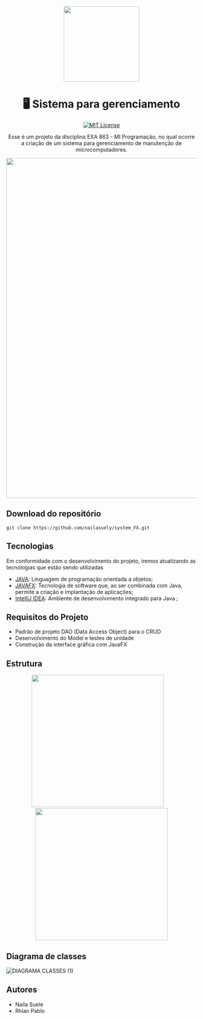 <div align= "center" >
<img width="200px" src="https://user-images.githubusercontent.com/98486996/230782930-ab1492bc-a037-4d87-a933-fe4ecb2c2871.png">
<h1>🖥️ Sistema para gerenciamento</h1>

<div align="center">

[![MIT License](https://img.shields.io/badge/license-MIT-blue.svg)](https://github.com/nailasuely/system_FX/blob/master/license)

</div>

<div align="center"> 

</div>
  
Esse é um projeto da disciplina EXA 863 - MI Programação, no qual ocorre a criação de um sistema para gerenciamento de manutenção de microcomputadores.
 
<img width="900px" src="https://user-images.githubusercontent.com/98486996/226117202-3522e3cf-f762-4ee7-ad90-5a5eaf7e7d0c.gif"> 

</div>

## Download do repositório


```
git clone https://github.com/nailasuely/system_FX.git
```
## Tecnologias 

Em conformidade com o desenvolvimento do projeto, iremos atualizando as tecnologias que estão sendo utilizadas

* [JAVA](https://www.java.com/pt-BR/): Linguagem de programação orientada a objetos;
* [JAVAFX](https://openjfx.io/): Tecnologia de software que, ao ser combinada com Java, permite a criação e implantação de aplicações;
* [IntelliJ IDEA](https://www.jetbrains.com/pt-br/idea/): Ambiente de desenvolvimento integrado para Java ;

## Requisitos do Projeto

* Padrão de projeto DAO (Data Access Object) para o CRUD
* Desenvolvimento do Model e testes de unidade
* Construção da interface gráfica com JavaFX
## Estrutura 
<p align="center">
  <img width="350px" src="https://user-images.githubusercontent.com/98486996/231026436-f5114983-d338-4737-b40e-f855854d3e6f.png" />
  &nbsp;&nbsp;&nbsp;&nbsp;
  <img width="350px" src="https://user-images.githubusercontent.com/98486996/231025721-2e91ce06-7169-4931-be71-975c293545d5.png" />
</p>

## Diagrama de classes
![DIAGRAMA CLASSES (1)](https://user-images.githubusercontent.com/98486996/230784227-67d37f13-fcee-467b-9472-d21ee4429452.svg)

## Autores
- Naila Suele 
- Rhian Pablo
